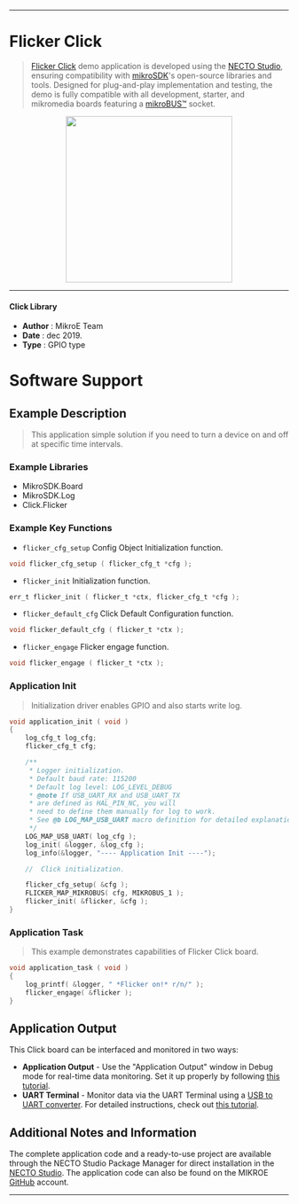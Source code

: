 
---
# Flicker Click

> [Flicker Click](https://www.mikroe.com/?pid_product=MIKROE-2481) demo application is developed using
the [NECTO Studio](https://www.mikroe.com/necto), ensuring compatibility with [mikroSDK](https://www.mikroe.com/mikrosdk)'s
open-source libraries and tools. Designed for plug-and-play implementation and testing, the demo is fully compatible with
all development, starter, and mikromedia boards featuring a [mikroBUS&trade;](https://www.mikroe.com/mikrobus) socket.

<p align="center">
  <img src="https://www.mikroe.com/?pid_product=MIKROE-2481&image=1" height=300px>
</p>

---

#### Click Library

- **Author**        : MikroE Team
- **Date**          : dec 2019.
- **Type**          : GPIO type

# Software Support

## Example Description

> This application simple solution if you need to turn a device on and off at specific time intervals. 

### Example Libraries

- MikroSDK.Board
- MikroSDK.Log
- Click.Flicker

### Example Key Functions

- `flicker_cfg_setup` Config Object Initialization function. 
```c
void flicker_cfg_setup ( flicker_cfg_t *cfg );
``` 
 
- `flicker_init` Initialization function. 
```c
err_t flicker_init ( flicker_t *ctx, flicker_cfg_t *cfg );
```

- `flicker_default_cfg` Click Default Configuration function. 
```c
void flicker_default_cfg ( flicker_t *ctx );
```

- `flicker_engage` Flicker engage function. 
```c
void flicker_engage ( flicker_t *ctx );
```

### Application Init

> Initialization driver enables GPIO and also starts write log.

```c
void application_init ( void )
{
    log_cfg_t log_cfg;
    flicker_cfg_t cfg;

    /** 
     * Logger initialization.
     * Default baud rate: 115200
     * Default log level: LOG_LEVEL_DEBUG
     * @note If USB_UART_RX and USB_UART_TX 
     * are defined as HAL_PIN_NC, you will 
     * need to define them manually for log to work. 
     * See @b LOG_MAP_USB_UART macro definition for detailed explanation.
     */
    LOG_MAP_USB_UART( log_cfg );
    log_init( &logger, &log_cfg );
    log_info(&logger, "---- Application Init ----");

    //  Click initialization.

    flicker_cfg_setup( &cfg );
    FLICKER_MAP_MIKROBUS( cfg, MIKROBUS_1 );
    flicker_init( &flicker, &cfg );
}
```

### Application Task

> This example demonstrates capabilities of Flicker Click board.

```c
void application_task ( void )
{
    log_printf( &logger, " *Flicker on!* r/n/" );
    flicker_engage( &flicker );
}
```

## Application Output

This Click board can be interfaced and monitored in two ways:
- **Application Output** - Use the "Application Output" window in Debug mode for real-time data monitoring.
Set it up properly by following [this tutorial](https://www.youtube.com/watch?v=ta5yyk1Woy4).
- **UART Terminal** - Monitor data via the UART Terminal using
a [USB to UART converter](https://www.mikroe.com/click/interface/usb?interface*=uart,uart). For detailed instructions,
check out [this tutorial](https://help.mikroe.com/necto/v2/Getting%20Started/Tools/UARTTerminalTool).

## Additional Notes and Information

The complete application code and a ready-to-use project are available through the NECTO Studio Package Manager for 
direct installation in the [NECTO Studio](https://www.mikroe.com/necto). The application code can also be found on
the MIKROE [GitHub](https://github.com/MikroElektronika/mikrosdk_click_v2) account.

---
